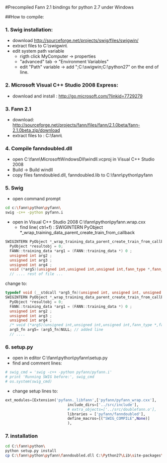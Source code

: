 #Precompiled Fann 2.1 bindings for python 2.7 under Windows

##How to compile:
### 1. Swig installation:
  * download http://sourceforge.net/projects/swig/files/swigwin/
  * extract files to C:\swigwin\
  * edit system path variable
    * rigth click MyComputer -> properties
    * "advanced" tab -> "Environment Variables"
    * edit "Path" variable -> add ";C:\swigwin\;C:\python27\" on the end of line.

### 2. Microsoft Visual C++ Studio 2008 Express:
  * download and install : http://go.microsoft.com/?linkid=7729279 

### 3. Fann 2.1
  * download: http://sourceforge.net/projects/fann/files/fann/2.1.0beta/fann-2.1.0beta.zip/download  
  * extract files to : C:\fann\

### 4. Compile fanndoubled.dll
  * open C:\fann\MicrosoftWindowsDll\windll.vcproj in Visual C++ Studio 2008
  * Build -> Build windll
  * copy files fanndoubled.dll, fanndoubled.lib to C:\fann\python\pyfann

### 5. Swig
  * open command prompt

``` sh
cd c:\fann\python\pyfann\
swig -c++ -python pyfann.i
```

  * open in Visual C++ Studio 2008 C:\fann\python\pyfann.wrap.cxx
    *  find line( ctrl+f) : SWIGINTERN PyObject     *_wrap_training_data_parent_create_train_from_callback

```c++
SWIGINTERN PyObject *_wrap_training_data_parent_create_train_from_callback(PyObject *SWIGUNUSEDPARM(self), PyObject *args) {
  PyObject *resultobj = 0;
  FANN::training_data *arg1 = (FANN::training_data *) 0 ;
  unsigned int arg2 ;
  unsigned int arg3 ;
  unsigned int arg4 ;
  void (*arg5)(unsigned int,unsigned int,unsigned int,fann_type *,fann_type *) = (void (*)(unsigned int,unsigned int,unsigned int,fann_type *,fann_type *)) 0 ;
  // .... rest of file ...
```

change to:

```c++
typedef void (__stdcall *arg5_fn)(unsigned int, unsigned int, unsigned int, fann_type*, fann_type*); // added line 
SWIGINTERN PyObject *_wrap_training_data_parent_create_train_from_callback(PyObject *SWIGUNUSEDPARM(self), PyObject *args) {
  PyObject *resultobj = 0;
  FANN::training_data *arg1 = (FANN::training_data *) 0 ;
  unsigned int arg2 ;
  unsigned int arg3 ;
  unsigned int arg4 ;
  /* void (*arg5)(unsigned int,unsigned int,unsigned int,fann_type *,fann_type *) = (void (*)(unsigned int,unsigned int,unsigned int,fann_type *,fann_type *)) 0 ;*/
  arg5_fn arg5= (arg5_fn)NULL; // added line
  // ....
```

### 6. setup.py
  * open in editor C:\fann\python\pyfann\setup.py
  * find and comment lines:

```python
# swig_cmd = 'swig -c++ -python pyfann/pyfann.i'
# print 'Running SWIG before:', swig_cmd
# os.system(swig_cmd)
```

  * change setup lines to:

``` python
ext_modules=[Extension('pyfann._libfann',['pyfann/pyfann_wrap.cxx'], 
                            include_dirs=['../src/include'], 
                            # extra_objects=['../src/doublefann.o'], 
                            libraries = ['pyfann/fanndoubled'],
                            define_macros=[("SWIG_COMPILE",None)]
                            ),
```

### 7. installation
```sh
cd C:\fann\python\
python setup.py install
cp C:\fann\python\pyfann\fanndoubled.dll C:\Python27\Lib\site-packages\pyfann\
```
